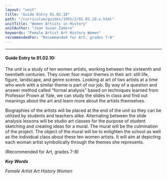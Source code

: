```yaml
---
layout: "unit"
title: "Guide Entry 91.02.10"
path: "/curriculum/guides/1991/2/91.02.10.x.html"
unitTitle: "Women Artists in History"
unitAuthor: "Joan Susan Zamore"
keywords: "Female Artist Art History Women"
recommendedFor: "Recommended for Art, grades 7-8"
---
```

<body>
<hr/>
<h4>
Guide Entry to 91.02.10:
</h4>
The unit is a study of ten women artists, working between the sixteenth and twentieth centuries. They cover four major themes in their art: still life, figure, landscape, and genre scenes. Looking at art of two artists at a time who work with a similar theme is part of our job. By way of a question and answer method called “formal analysis” based on techniques learned from Professor Prown at Yale, we can study the slides in class and find out meanings about the art and learn more about the artists themselves.
<p>
Biographies of the artists will be placed at the end of the unit so they can be utilized by students and teachers alike. Alternating between the slide analysis lessons will be studio art classes for the purpose of student sketching and creating ideas for a mural. The mural will be the culmination of the project. The object of the mural will be to enlighten the school as well as the individual class about these ten women artists. It will aim at depicting each woman artist symbolically through the themes she represents.
</p>
<p>
(Recommended for Art, grades 7-8)
</p>
<p>
<b>
<i>
Key Words
</i>
</b>
<br/>
</p>
<p>
<i>
Female Artist Art History Women
</i>
</p>
</body>